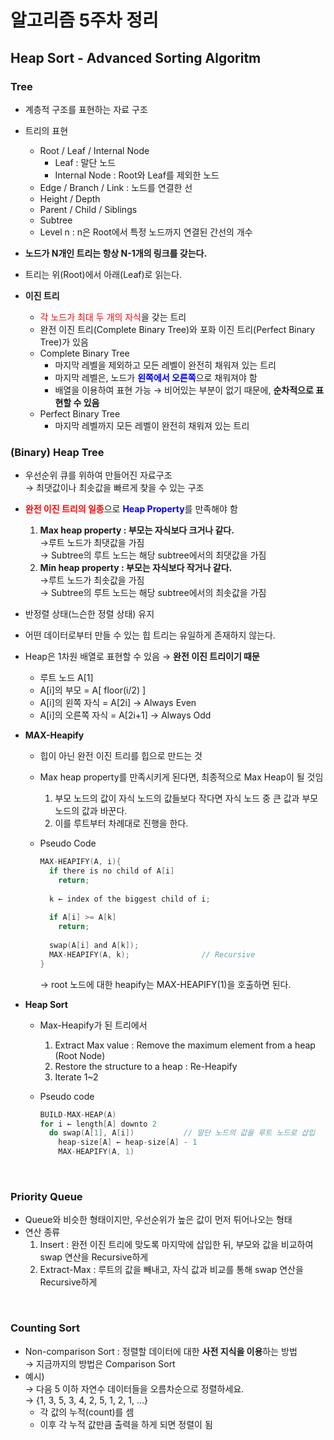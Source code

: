 # 알고리즘 5주차 정리

## Heap Sort - Advanced Sorting Algoritm

### Tree

- 계층적 구조를 표현하는 자료 구조
- 트리의 표현
  - Root / Leaf / Internal Node
    - Leaf : 말단 노드
    - Internal Node : Root와 Leaf를 제외한 노드
  - Edge / Branch / Link : 노드를 연결한 선
  - Height / Depth
  - Parent / Child / Siblings
  - Subtree
  - Level n : n은 Root에서 특정 노드까지 연결된 간선의 개수
- **노드가 N개인 트리는 항상 N-1개의 링크를 갖는다.**
- 트리는 위(Root)에서 아래(Leaf)로 읽는다.<br>

- **이진 트리**
  - <span style="color:red">각 노드가 최대 두 개의 자식</span>을 갖는 트리
  - 완전 이진 트리(Complete Binary Tree)와 포화 이진 트리(Perfect Binary Tree)가 있음
  - Complete Binary Tree
    - 마지막 레벨을 제외하고 모든 레벨이 완전히 채워져 있는 트리
    - 마지막 레벨은, 노드가 <span style="color:blue">**왼쪽에서 오른쪽**</span>으로 채워져야 함
    - 배열을 이용하여 표현 가능 → 비어있는 부분이 없기 때문에, **순차적으로 표현할 수 있음**
  - Perfect Binary Tree
    - 마지막 레벨까지 모든 레벨이 완전히 채워져 있는 트리 <br>

### (Binary) Heap Tree

- 우선순위 큐를 위하여 만들어진 자료구조 <br>→ 최댓값이나 최솟값을 빠르게 찾을 수 있는 구조

- <span style="color:red">**완전 이진 트리의 일종**</span>으로 <span style="color:blue">**Heap Property**</span>를 만족해야 함
  1. **Max heap property : 부모는 자식보다 크거나 같다.** <br>
     →루트 노드가 최댓값을 가짐 <br>
     → Subtree의 루트 노드는 해당 subtree에서의 최댓값을 가짐
  2. **Min heap property : 부모는 자식보다 작거나 같다.**<br>
     →루트 노드가 최솟값을 가짐 <br>
     → Subtree의 루트 노드는 해당 subtree에서의 최솟값을 가짐
  
- 반정렬 상태(느슨한 정렬 상태) 유지

- 어떤 데이터로부터 만들 수 있는 힙 트리는 유일하게 존재하지 않는다.<br>

- Heap은 1차원 배열로 표현할 수 있음 → **완전 이진 트리이기 때문**

  - 루트 노드 A[1]
  - A[i]의 부모 = A[ floor(i/2) ]
  - A[i]의 왼쪽 자식 = A[2i] → Always Even
  - A[i]의 오른쪽 자식 = A[2i+1] → Always Odd <br>
    

- **MAX-Heapify**

  - 힙이 아닌 완전 이진 트리를 힙으로 만드는 것

  - Max heap property를 만족시키게 된다면, 최종적으로 Max Heap이 될 것임

    1. 부모 노드의 값이 자식 노드의 값들보다 작다면 자식 노드 중 큰 값과 부모 노드의 값과 바꾼다.
    2. 이를 루트부터 차례대로 진행을 한다.

  - Pseudo Code

    ```c
    MAX-HEAPIFY(A, i){
      if there is no child of A[i]
        return;
      
      k ← index of the biggest child of i;
      
      if A[i] >= A[k]
        return;
      
      swap(A[i] and A[k]);
      MAX-HEAPIFY(A, k);				// Recursive
    }
    ```

    → root 노드에 대한 heapify는 MAX-HEAPIFY(1)을 호출하면 된다. <br>

- **Heap Sort**

  - Max-Heapify가 된 트리에서

    1. Extract Max value : Remove the maximum element from a heap (Root Node)
    2. Restore the structure to a heap : Re-Heapify
    3. Iterate 1~2 <br>

  - Pseudo code

    ```c
    BUILD-MAX-HEAP(A)
    for i ← length[A] downto 2
      do swap(A[1], A[i])			// 말단 노드의 값을 루트 노드로 삽입
        heap-size[A] ← heap-size[A] - 1
        MAX-HEAPIFY(A, 1)
    ```

    <br>



### Priority Queue

- Queue와 비슷한 형태이지만, 우선순위가 높은 값이 먼저 튀어나오는 형태
- 연산 종류
  1. Insert : 완전 이진 트리에 맞도록 마지막에 삽입한 뒤, 부모와 값을 비교하여 swap 연산을 Recursive하게
  2. Extract-Max : 루트의 값을 빼내고, 자식 값과 비교를 통해 swap 연산을 Recursive하게

<br>

### Counting Sort

- Non-comparison Sort : 정렬할 데이터에 대한 **사전 지식을 이용**하는 방법 <br>
  → 지금까지의 방법은 Comparison Sort
- 예시) <br>
  → 다음 5 이하 자연수 데이터들을 오름차순으로 정렬하세요. <br>
  → {1, 3, 5, 3, 4, 2, 5, 1, 2, 1, ...}
  - 각 값의 누적(count)를 셈
  - 이후 각 누적 값만큼 출력을 하게 되면 정렬이 됨
